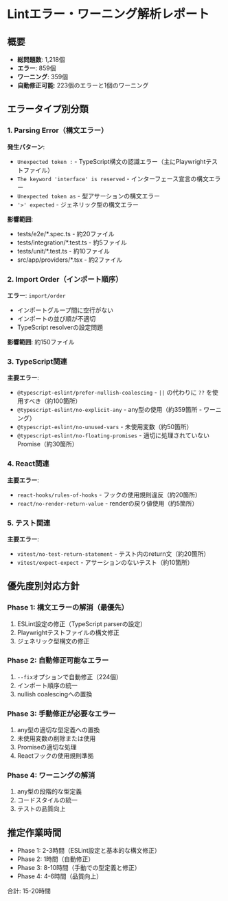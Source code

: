 # Lintエラー・ワーニング解析レポート

## 概要
- **総問題数**: 1,218個
- **エラー**: 859個
- **ワーニング**: 359個
- **自動修正可能**: 223個のエラーと1個のワーニング

## エラータイプ別分類

### 1. Parsing Error（構文エラー）
**発生パターン**:
- `Unexpected token :` - TypeScript構文の認識エラー（主にPlaywrightテストファイル）
- `The keyword 'interface' is reserved` - インターフェース宣言の構文エラー
- `Unexpected token as` - 型アサーションの構文エラー
- `'>' expected` - ジェネリック型の構文エラー

**影響範囲**: 
- tests/e2e/*.spec.ts - 約20ファイル
- tests/integration/*.test.ts - 約5ファイル
- tests/unit/*.test.ts - 約10ファイル
- src/app/providers/*.tsx - 約2ファイル

### 2. Import Order（インポート順序）
**エラー**: `import/order`
- インポートグループ間に空行がない
- インポートの並び順が不適切
- TypeScript resolverの設定問題

**影響範囲**: 約150ファイル

### 3. TypeScript関連
**主要エラー**:
- `@typescript-eslint/prefer-nullish-coalescing` - `||` の代わりに `??` を使用すべき（約100箇所）
- `@typescript-eslint/no-explicit-any` - any型の使用（約359箇所 - ワーニング）
- `@typescript-eslint/no-unused-vars` - 未使用変数（約50箇所）
- `@typescript-eslint/no-floating-promises` - 適切に処理されていないPromise（約30箇所）

### 4. React関連
**主要エラー**:
- `react-hooks/rules-of-hooks` - フックの使用規則違反（約20箇所）
- `react/no-render-return-value` - renderの戻り値使用（約5箇所）

### 5. テスト関連
**主要エラー**:
- `vitest/no-test-return-statement` - テスト内のreturn文（約20箇所）
- `vitest/expect-expect` - アサーションのないテスト（約10箇所）

## 優先度別対応方針

### Phase 1: 構文エラーの解消（最優先）
1. ESLint設定の修正（TypeScript parserの設定）
2. Playwrightテストファイルの構文修正
3. ジェネリック型構文の修正

### Phase 2: 自動修正可能なエラー
1. `--fix`オプションで自動修正（224個）
2. インポート順序の統一
3. nullish coalescingへの置換

### Phase 3: 手動修正が必要なエラー
1. any型の適切な型定義への置換
2. 未使用変数の削除または使用
3. Promiseの適切な処理
4. Reactフックの使用規則準拠

### Phase 4: ワーニングの解消
1. any型の段階的な型定義
2. コードスタイルの統一
3. テストの品質向上

## 推定作業時間
- Phase 1: 2-3時間（ESLint設定と基本的な構文修正）
- Phase 2: 1時間（自動修正）
- Phase 3: 8-10時間（手動での型定義と修正）
- Phase 4: 4-6時間（品質向上）

合計: 15-20時間